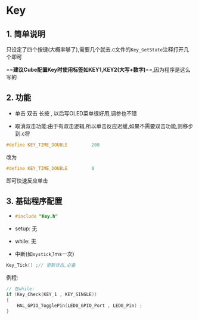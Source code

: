 # Key

## 1. 简单说明

只设定了四个按键(大概率够了),需要几个就去.c文件的`Key_GetState`注释打开几个即可

==**建议Cube配置Key时使用标签如KEY1,KEY2(大写+数字)**==,因为程序是这么写的

## 2. 功能

* 单击 双击 长按 , 以后写OLED菜单很好用,调参也不错

* 取消双击功能:由于有双击逻辑,所以单击反应迟缓,如果不需要双击功能,则移步到.c将

```c
#define KEY_TIME_DOUBLE			200
```

改为

```c
#define KEY_TIME_DOUBLE			0
```

即可快速反应单击

## 3. 基础程序配置

* ```c
  #include "Key.h"
  ```

* setup: 无

* while: 无

* 中断(如`systick`,1ms一次)

```c
Key_Tick() ;// 更新状态,必备
```



例程:

```c
// 在while:
if (Key_Check(KEY_1 , KEY_SINGLE))
{
    HAL_GPIO_TogglePin(LED0_GPIO_Port , LED0_Pin) ;
}
```





